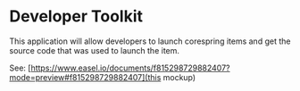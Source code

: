 # Developer Toolkit

This application will allow developers to launch corespring items and get the source code that was used to launch the item.

See: [https://www.easel.io/documents/f815298729882407?mode=preview#f815298729882407](this mockup)
